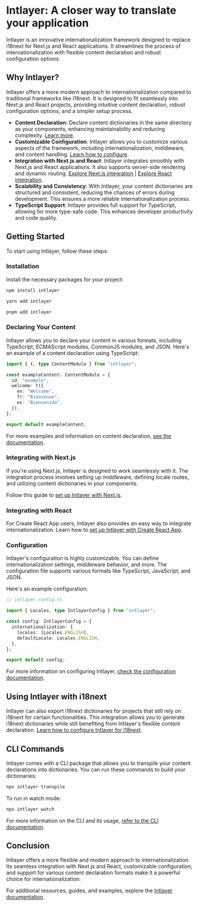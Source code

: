 # Intlayer: A closer way to translate your application

Intlayer is an innovative internationalization framework designed to replace i18next for Next.js and React applications. It streamlines the process of internationalization with flexible content declaration and robust configuration options.

## Why Intlayer?

Intlayer offers a more modern approach to internationalization compared to traditional frameworks like i18next. It is designed to fit seamlessly into Next.js and React projects, providing intuitive content declaration, robust configuration options, and a simpler setup process.

- **Content Declaration**: Declare content dictionaries in the same directory as your components, enhancing maintainability and reducing complexity. [Learn more](https://github.com/aypineau/intlayer/blob/main/docs/content_declaration.md).
- **Customizable Configuration**: Intlayer allows you to customize various aspects of the framework, including internationalization, middleware, and content handling. [Learn how to configure](https://github.com/aypineau/intlayer/blob/main/docs/configuration.md).
- **Integration with Next.js and React**: Intlayer integrates smoothly with Next.js and React applications. It also supports server-side rendering and dynamic routing. [Explore Next.js integration](https://github.com/aypineau/intlayer/blob/main/docs/intlayer_with_nextjs.md) | [Explore React integration](https://github.com/aypineau/intlayer/blob/main/docs/intlayer_with_create_react_app.md).
- **Scalability and Consistency**: With Intlayer, your content dictionaries are structured and consistent, reducing the chances of errors during development. This ensures a more reliable internationalization process.
- **TypeScript Support**: Intlayer provides full support for TypeScript, allowing for more type-safe code. This enhances developer productivity and code quality.

## Getting Started

To start using Intlayer, follow these steps:

### Installation

Install the necessary packages for your project:

```bash
npm install intlayer
```

```bash
yarn add intlayer
```

```bash
pnpm add intlayer
```

### Declaring Your Content

Intlayer allows you to declare your content in various formats, including TypeScript, ECMAScript modules, CommonJS modules, and JSON. Here's an example of a content declaration using TypeScript:

```typescript
import { t, type ContentModule } from "intlayer";

const exampleContent: ContentModule = {
  id: "example",
  welcome: t({
    en: "Welcome",
    fr: "Bienvenue",
    es: "Bienvenido",
  }),
};

export default exampleContent;
```

For more examples and information on content declaration, [see the documentation](https://github.com/aypineau/intlayer/blob/main/docs/content_declaration.md).

### Integrating with Next.js

If you're using Next.js, Intlayer is designed to work seamlessly with it. The integration process involves setting up middleware, defining locale routes, and utilizing content dictionaries in your components.

Follow this guide to [set up Intlayer with Next.js](https://github.com/aypineau/intlayer/blob/main/docs/intlayer_with_nextjs.md).

### Integrating with React

For Create React App users, Intlayer also provides an easy way to integrate internationalization. Learn how to [set up Intlayer with Create React App](https://github.com/aypineau/intlayer/blob/main/docs/intlayer_with_create_react_app.md).

### Configuration

Intlayer's configuration is highly customizable. You can define internationalization settings, middleware behavior, and more. The configuration file supports various formats like TypeScript, JavaScript, and JSON.

Here's an example configuration:

```typescript
// intlayer.config.ts

import { Locales, type IntlayerConfig } from "intlayer";

const config: IntlayerConfig = {
  internationalization: {
    locales: [Locales.ENGLISH],
    defaultLocale: Locales.ENGLISH,
  },
};

export default config;
```

For more information on configuring Intlayer, [check the configuration documentation](https://github.com/aypineau/intlayer/blob/main/docs/configuration.md).

## Using Intlayer with i18next

Intlayer can also export i18next dictionaries for projects that still rely on i18next for certain functionalities. This integration allows you to generate i18next dictionaries while still benefiting from Intlayer's flexible content declaration. [Learn how to configure Intlayer for i18next](https://github.com/aypineau/intlayer/blob/main/docs/intlayer_with_i18n.md).

## CLI Commands

Intlayer comes with a CLI package that allows you to transpile your content declarations into dictionaries. You can run these commands to build your dictionaries:

```bash
npx intlayer transpile
```

To run in watch mode:

```bash
npx intlayer watch
```

For more information on the CLI and its usage, [refer to the CLI documentation](https://github.com/aypineau/intlayer/blob/main/docs/intlayer_cli.md).

## Conclusion

Intlayer offers a more flexible and modern approach to internationalization. Its seamless integration with Next.js and React, customizable configuration, and support for various content declaration formats make it a powerful choice for internationalization.

For additional resources, guides, and examples, explore the [Intlayer documentation](https://github.com/aypineau/intlayer/blob/main/docs/intlayer_with_nextjs.md).
